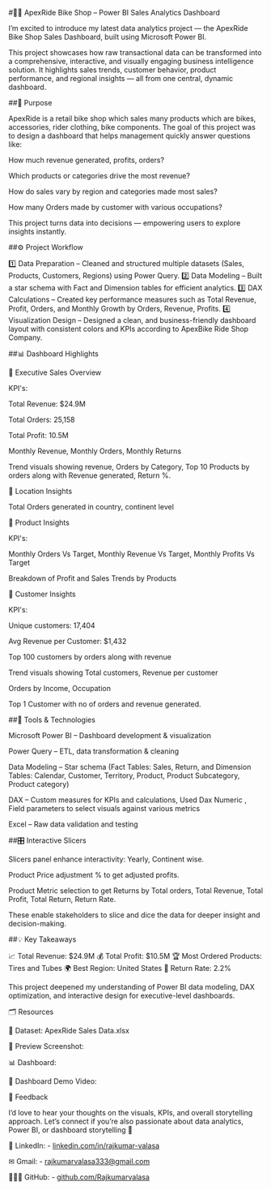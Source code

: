 #🚴‍♂️ ApexRide Bike Shop – Power BI Sales Analytics Dashboard

I’m excited to introduce my latest data analytics project — the ApexRide Bike Shop Sales Dashboard, built using Microsoft Power BI.

This project showcases how raw transactional data can be transformed into a comprehensive, interactive, and visually engaging business intelligence solution. It highlights sales trends, customer behavior, product performance, and regional insights — all from one central, dynamic dashboard.


##🎯 Purpose

ApexRide is a retail bike shop which sales many products which are bikes, accessories, rider clothing, bike components.
The goal of this project was to design a dashboard that helps management quickly answer questions like:

How much revenue generated, profits, orders?

Which products or categories drive the most revenue?

How do sales vary by region and categories made most sales?

How many Orders made by customer with various occupations?

This project turns data into decisions — empowering users to explore insights instantly.


##⚙️ Project Workflow

1️⃣ Data Preparation – Cleaned and structured multiple datasets (Sales, Products, Customers, Regions) using Power Query.
2️⃣ Data Modeling – Built a star schema with Fact and Dimension tables for efficient analytics.
3️⃣ DAX Calculations – Created key performance measures such as Total Revenue, Profit, Orders, and Monthly Growth by Orders, Revenue, Profits.
4️⃣ Visualization Design – Designed a clean, and business-friendly dashboard layout with consistent colors and KPIs according to ApexBike Ride Shop Company.


##📊 Dashboard Highlights

🔹 Executive Sales Overview

KPI's:

Total Revenue: $24.9M

Total Orders: 25,158

Total Profit: 10.5M

Monthly Revenue, Monthly Orders, Monthly Returns

Trend visuals showing revenue, Orders by Category, Top 10 Products by orders along with Revenue generated, Return %.

🔹 Location Insights

Total Orders generated in country, continent level

🔹 Product Insights

KPI's:

Monthly Orders Vs Target, Monthly Revenue Vs Target,  Monthly Profits Vs Target

Breakdown of Profit and Sales Trends by Products

🔹 Customer Insights

KPI's:

Unique customers: 17,404

Avg Revenue per Customer: $1,432

Top 100 customers by orders along with revenue

Trend visuals showing Total customers, Revenue per customer

Orders by Income, Occupation

Top 1 Customer with no of orders and revenue generated.


##🧩 Tools & Technologies

Microsoft Power BI – Dashboard development & visualization

Power Query – ETL, data transformation & cleaning

Data Modeling – Star schema (Fact Tables: Sales, Return, and Dimension Tables: Calendar, Customer, Territory, Product, Product Subcategory, Product category)

DAX – Custom measures for KPIs and calculations, Used Dax Numeric , Field parameters to select visuals against various metrics

Excel – Raw data validation and testing


##🎛️ Interactive Slicers

Slicers panel enhance interactivity: Yearly, Continent wise.

Product Price adjustment % to get adjusted profits.

Product Metric selection to get Returns by Total orders, Total Revenue, Total Profit, Total Return, Return Rate.

These enable stakeholders to slice and dice the data for deeper insight and decision-making.


##💡 Key Takeaways

📈 Total Revenue: $24.9M
💰 Total Profit: $10.5M
🏆 Most Ordered Products: Tires and Tubes
🌍 Best Region: United States
🔁 Return Rate: 2.2%

This project deepened my understanding of Power BI data modeling, DAX optimization, and interactive design for executive-level dashboards.

🗂️ Resources

📁 Dataset: ApexRide Sales Data.xlsx

📸 Preview Screenshot:

📊 Dashboard:

🎥 Dashboard Demo Video:

💬 Feedback

I’d love to hear your thoughts on the visuals, KPIs, and overall storytelling approach.
Let’s connect if you’re also passionate about data analytics, Power BI, or dashboard storytelling 🚀

🔗 LinkedIn: - <a href="https://www.linkedin.com/in/rajkumar-valasa-2048921ba">linkedin.com/in/rajkumar-valasa</a>

✉ Gmail: - <a href="rajkumarvalasa333@gmail.com">rajkumarvalasa333@gmail.com</a>

👨🏻‍💻 GitHub: - <a href="https://github.com/Rajkumarvalasa">github.com/Rajkumarvalasa</a>
